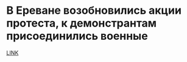 # В Ереване возобновились акции протеста, к демонстрантам присоединились военные



[LINK](https://varlamov.ru/2890883.html)